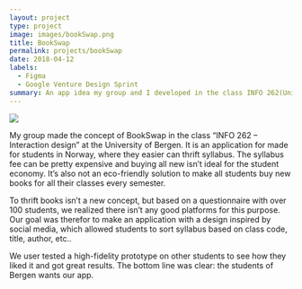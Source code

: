 ```yaml
---
layout: project
type: project
image: images/bookSwap.png
title: BookSwap
permalink: projects/bookSwap
date: 2018-04-12
labels:
  - Figma
  - Google Venture Design Sprint
summary: An app idea my group and I developed in the class INFO 262(University of Bergen) 
---
```


<img class="ui image" src="{{ site.baseurl }}/images/bookSwap.png">

My group made the concept of BookSwap in the class “INFO 262 – Interaction design” at the University of Bergen. It is an application for made for students in Norway, where they easier can thrift syllabus. The syllabus fee can be pretty expensive and buying all new isn’t ideal for the student economy. It’s also not an eco-friendly solution to make all students buy new books for all their classes every semester. 

To thrift books isn’t a new concept, but based on a questionnaire with over 100 students, we realized there isn’t any good platforms for this purpose. Our goal was therefor to make an application with a design inspired by social media, which allowed students to sort syllabus based on class code, title, author, etc.. 

We user tested a high-fidelity prototype on other students to see how they liked it and got great results. The bottom line was clear: the students of Bergen wants our app.


